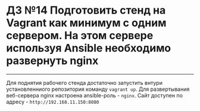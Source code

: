# ДЗ №14 Подготовить стенд на Vagrant как минимум с одним сервером. На этом сервере используя Ansible необходимо развернуть nginx
--------------------------------------------------------------------------------------------
Для поднятия рабочего стенда достаточно запустить внтури установленниого репозитория команду ```vagrant up```.
Для развертывания веб-сервера nginx настроена ansible-роль - ```nginx```.
Сайт доступен по адресу - ```http://192.168.11.150:8080```
